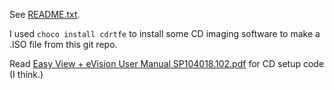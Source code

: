 See [README.txt](/README.txt).

I used `choco install cdrtfe` to install some CD imaging software to make a .ISO file from this git repo.

Read [Easy View + eVision User Manual SP104018.102.pdf](Easy%20View%20+%20eVision%20User%20Manual%20SP104018.102.pdf)  for CD setup code (I think.)